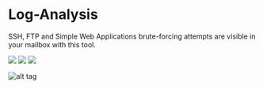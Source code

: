 # Log-Analysis
SSH, FTP and Simple Web Applications brute-forcing attempts are visible in your mailbox with this tool.

[![](https://img.shields.io/github/issues/EmreOvunc/Log-Analysis)](https://github.com/EmreOvunc/Log-Analysis/issues)
[![](https://img.shields.io/github/stars/EmreOvunc/Log-Analysis)](https://github.com/EmreOvunc/Log-Analysis/stargazers)
[![](https://img.shields.io/github/forks/EmreOvunc/Log-Analysis)](https://github.com/EmreOvunc/Log-Analysis/network/members)

![alt tag](https://emreovunc.com/projects/SSH-Log-Analysis.jpeg)
